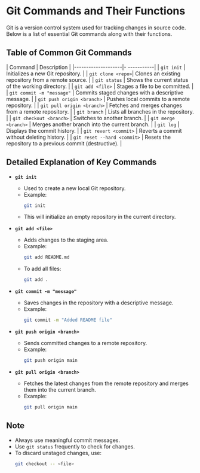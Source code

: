 # Git Commands and Their Functions

Git is a version control system used for tracking changes in source code. Below is a list of essential Git commands along with their functions.

## Table of Common Git Commands

| Command            | Description |
|--------------------|- -----------|
| `git init`        | Initializes a new Git repository. |
| `git clone <repo>`| Clones an existing repository from a remote source. |
| `git status`      | Shows the current status of the working directory. |
| `git add <file>`  | Stages a file to be committed. |
| `git commit -m "message"` | Commits staged changes with a descriptive message. |
| `git push origin <branch>` | Pushes local commits to a remote repository. |
| `git pull origin <branch>` | Fetches and merges changes from a remote repository. |
| `git branch`      | Lists all branches in the repository. |
| `git checkout <branch>` | Switches to another branch. |
| `git merge <branch>` | Merges another branch into the current branch. |
| `git log`        | Displays the commit history. |
| `git revert <commit>` | Reverts a commit without deleting history. |
| `git reset --hard <commit>` | Resets the repository to a previous commit (destructive). |

## Detailed Explanation of Key Commands

- **`git init`**  
  - Used to create a new local Git repository.
  - Example:
    ```bash
    git init
    ```
  - This will initialize an empty repository in the current directory.

- **`git add <file>`**  
  - Adds changes to the staging area.
  - Example:
    ```bash
    git add README.md
    ```
  - To add all files:
    ```bash
    git add .
    ```

- **`git commit -m "message"`**  
  - Saves changes in the repository with a descriptive message.
  - Example:
    ```bash
    git commit -m "Added README file"
    ```

- **`git push origin <branch>`**  
  - Sends committed changes to a remote repository.
  - Example:
    ```bash
    git push origin main
    ```

- **`git pull origin <branch>`**  
  - Fetches the latest changes from the remote repository and merges them into the current branch.
  - Example:
    ```bash
    git pull origin main
    ```

##  Note
- Always use meaningful commit messages.
- Use `git status` frequently to check for changes.
- To discard unstaged changes, use:
  ```bash
  git checkout -- <file>
